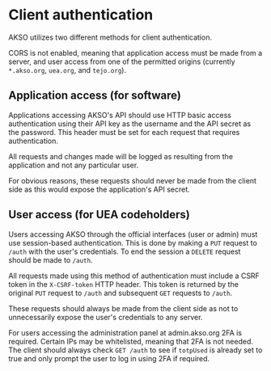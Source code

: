 # Client authentication
AKSO utilizes two different methods for client authentication.

CORS is not enabled, meaning that application access must be made from a server, and user access from one of the permitted origins (currently `*.akso.org`, `uea.org`, and `tejo.org`).

## Application access (for software)
Applications accessing AKSO's API should use HTTP basic access authentication using their API key as the username and the API secret as the password. This header must be set for each request that requires authentication.

All requests and changes made will be logged as resulting from the application and not any particular user.

For obvious reasons, these requests should never be made from the client side as this would expose the application's API secret.

## User access (for UEA codeholders)
Users accessing AKSO through the official interfaces (user or admin) must use session-based authentication. This is done by making a `PUT` request to `/auth` with the user's credentials. To end the session a `DELETE` request should be made to `/auth`.

All requests made using this method of authentication must include a CSRF token in the `X-CSRF-token` HTTP header. This token is returned by the original `PUT` request to `/auth` and subsequent `GET` requests to `/auth`.

These requests should always be made from the client side as not to unnecessarily expose the user's credentials to any server.

For users accessing the administration panel at admin.akso.org 2FA is required. Certain IPs may be whitelisted, meaning that 2FA is not needed. The client should always check `GET /auth` to see if `totpUsed` is already set to true and only prompt the user to log in using 2FA if required.
